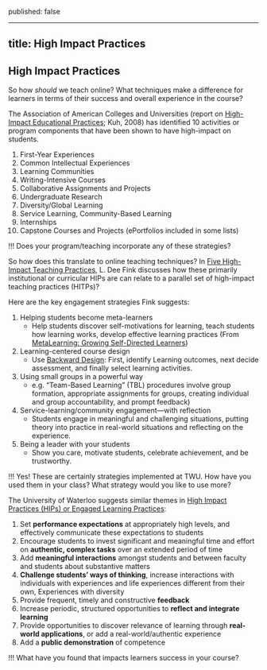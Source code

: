 published: false

---
title: High Impact Practices
---

## High Impact Practices

So how *should* we teach online?  What techniques make a difference for learners in terms of their success and overall experience in the course?

The Association of American Colleges and Universities (report on [High-Impact Educational Practices](https://carleton.ca/viceprovost/wp-content/uploads/kuh_2008_brief_overview.pdf); Kuh, 2008) has identified 10 activities or program components that have been shown to have high-impact on students.

1. First-Year Experiences
1. Common Intellectual Experiences
1. Learning Communities
1. Writing-Intensive Courses
1. Collaborative Assignments and Projects
1. Undergraduate Research
1. Diversity/Global Learning
1. Service Learning, Community-Based Learning
1. Internships
1. Capstone Courses and Projects
(ePortfolios included in some lists)

!!! Does your program/teaching incorporate any of these strategies?

So how does this translate to online teaching techniques?  In [Five High-Impact Teaching Practices](https://files.eric.ed.gov/fulltext/EJ1104478.pdf), L. Dee Fink discusses how these primarily institutional or curricular HIPs are can relate to a parallel set of high-impact teaching practices (HITPs)?  

Here are the key engagement strategies Fink suggests:

1. Helping students become meta-learners
   - Help students discover self-motivations for learning, teach students how learning works, develop effective learning practices (From [MetaLearning: Growing Self-Directed Learners](https://www.oakland.edu/Assets/upload/docs/CETL/ConferencePresentationMaterials2014/StephenCarroll/Metalearning-Slides.pdf))
2. Learning-centered course design
   - Use [Backward Design](https://multi-access.twu.ca/learning-design/backward-design): First, identify Learning outcomes, next decide assessment, and finally select learning activities.
3. Using small groups in a powerful way
   - e.g. “Team-Based Learning” (TBL) procedures involve group formation, appropriate assignments for groups, creating individual and group accountability, and prompt feedback)
4. Service-learning/community engagement—with reflection
   - Students engage in meaningful and challenging situations, putting theory into practice in real-world situations and reflecting on the experience.
5. Being a leader with your students
   - Show you care, motivate students, celebrate achievement, and be trustworthy.

!!! Yes! These are certainly strategies implemented at TWU. How have you used them in your class?  What strategy would you like to use more?

The University of Waterloo suggests similar themes in [High Impact Practices (HIPs) or Engaged Learning Practices](https://uwaterloo.ca/centre-for-teaching-excellence/support/integrative-learning/high-impact-practices-hips-or-engaged-learning-practices):

1. Set **performance expectations** at  appropriately high levels, and effectively communicate these expectations to students
1. Encourage students to invest significant and meaningful time and effort on **authentic, complex tasks** over an extended period of time
1. Add **meaningful interactions** amongst students and between faculty and students about substantive matters
1. **Challenge students’ ways of thinking**, increase interactions with individuals with experiences and life experiences different from their own, Experiences with diversity
1. Provide frequent, timely and constructive **feedback**
1. Increase periodic, structured opportunities to **reflect and integrate learning**
1. Provide opportunities to discover relevance of learning through **real-world applications**, or add a real-world/authentic experience
1. Add a **public demonstration** of competence

!!! What have you found that impacts learners success in your course?

